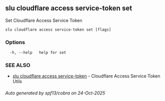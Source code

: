 ## slu cloudflare access service-token set

Set Cloudflare Access Service Token

```
slu cloudflare access service-token set [flags]
```

### Options

```
  -h, --help   help for set
```

### SEE ALSO

* [slu cloudflare access service-token](slu_cloudflare_access_service-token.md)	 - Cloudflare Access Service Token Utils

###### Auto generated by spf13/cobra on 24-Oct-2025
